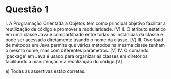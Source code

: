 # Questão 1
I. A Programação Orientada a Objetos tem como principal objetivo facilitar a reutilização de código e promover a modularidade. [V]
II. O atributo estático em uma classe Java é compartilhado entre todas as instâncias da classe e pode ser acessado diretamente usando o nome da classe. [V]
III. Overload de métodos em Java permite que vários métodos na mesma classe tenham o mesmo nome, mas com diferentes parâmetros. [V]
IV. O comando 'package' em Java é usado para organizar as classes em diretórios, facilitando a manutenção e a reutilização do código.[V]

e) Todas as assertivas estão corretas.



